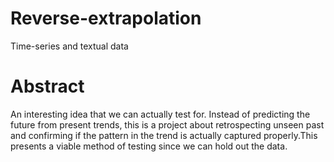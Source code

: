 # Reverse-extrapolation
Time-series and textual data


# Abstract

An interesting idea that we can actually test for. Instead of predicting the future from present trends, this is a project about retrospecting unseen past and confirming if the pattern in the trend is actually captured properly.This presents a viable method of testing since we can hold out the data. 

